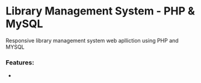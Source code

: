 # Library Management System - PHP & MySQL
Responsive library management system web aplliction using PHP and MYSQL

### Features:
-
